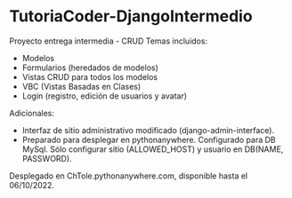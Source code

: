 # TutoriaCoder-DjangoIntermedio

Proyecto entrega intermedia - CRUD
Temas incluidos:
- Modelos
- Formularios (heredados de modelos)
- Vistas CRUD para todos los modelos
- VBC (Vistas Basadas en Clases)
- Login (registro, edición de usuarios y avatar)

Adicionales:
- Interfaz de sitio administrativo modificado (django-admin-interface).
- Preparado para desplegar en pythonanywhere. Configurado para DB MySql. Sólo configurar sitio (ALLOWED_HOST) y usuario en DB(NAME, PASSWORD).

Desplegado en ChTole.pythonanywhere.com, disponible hasta el 06/10/2022.
